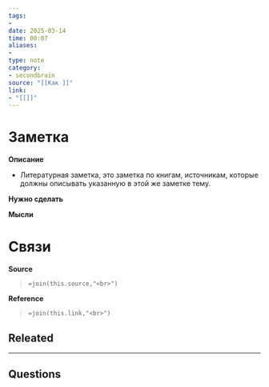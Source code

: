 ```yaml
---
tags: 
- 
date: 2025-03-14
time: 00:07
aliases: 
-
type: note
category: 
- secondbrain
source: "[[Как ]]"
link: 
- "[[]]"
---
```

# Заметка

**Описание**
- Литературная заметка, это заметка по книгам, источникам, которые должны описывать указанную в этой же заметке тему. 

**Нужно сделать**


**Мысли**


# Связи

**Source**
>`=join(this.source,"<br>")`

**Reference**
>`=join(this.link,"<br>")`


**Releated**
-

---

**Questions**
-